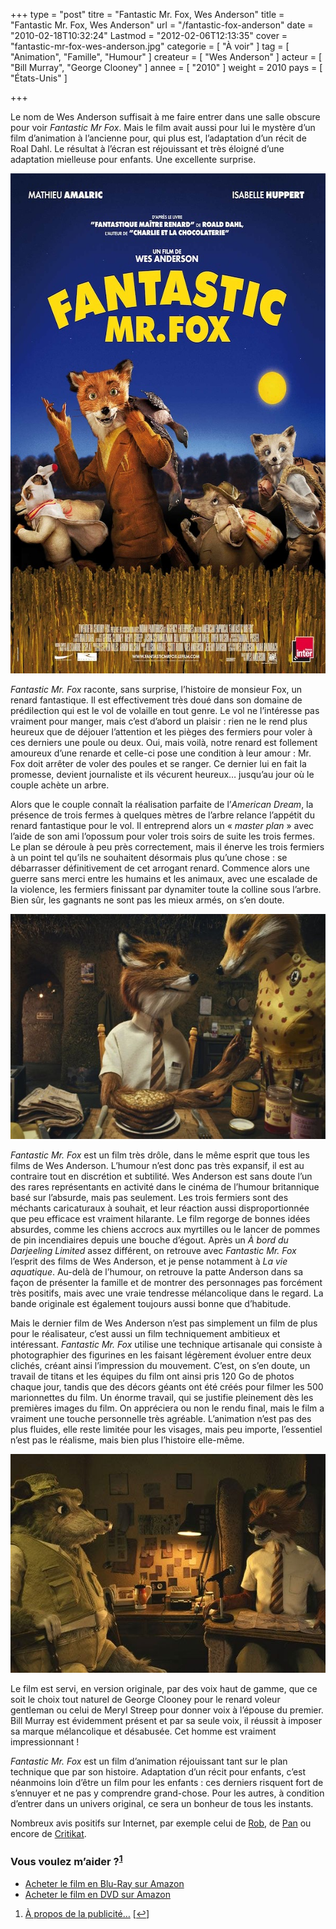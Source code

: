 +++
type = "post"
titre = "Fantastic Mr. Fox, Wes Anderson"
title = "Fantastic Mr. Fox, Wes Anderson"
url = "/fantastic-fox-anderson"
date = "2010-02-18T10:32:24"
Lastmod = "2012-02-06T12:13:35"
cover = "fantastic-mr-fox-wes-anderson.jpg"
categorie = [ "À voir" ]
tag = [ "Animation", "Famille", "Humour" ]
createur = [ "Wes Anderson" ]
acteur = [ "Bill Murray", "George Clooney" ]
annee = [ "2010" ]
weight = 2010
pays = [ "États-Unis" ]

+++

<p>Le nom de Wes Anderson suffisait à me faire entrer dans une salle obscure pour voir <em>Fantastic Mr Fox</em>. Mais le film avait aussi pour lui le mystère d&rsquo;un film d&rsquo;animation à l&rsquo;ancienne pour, qui plus est, l&rsquo;adaptation d&rsquo;un récit de Roal Dahl. Le résultat à l&rsquo;écran est réjouissant et très éloigné d&rsquo;une adaptation mielleuse pour enfants. Une excellente surprise.</p>
<p><a href="http://www.allocine.fr/film/fichefilm_gen_cfilm=114976.html"> </a></p>
<p style="text-align: center;"><a href="http://www.allocine.fr/film/fichefilm_gen_cfilm=114976.html"></a></p>
<p><a href="http://www.allocine.fr/film/fichefilm_gen_cfilm=114976.html"></a></p>
<p><a href="http://www.allocine.fr/film/fichefilm_gen_cfilm=114976.html"></p>
<div style="text-align: center;"><img class="aligncenter" src="fantastic-mr-fox-anderson.jpg" border="0" alt="fantastic-mr-fox-anderson.jpg" width="600" height="800" /></div>
<p></a></p>
<p><em>Fantastic Mr. Fox</em> raconte, sans surprise, l&rsquo;histoire de monsieur Fox, un renard fantastique. Il est effectivement très doué dans son domaine de prédilection qui est le vol de volaille en tout genre. Le vol ne l&rsquo;intéresse pas vraiment pour manger, mais c&rsquo;est d&rsquo;abord un plaisir : rien ne le rend plus heureux que de déjouer l&rsquo;attention et les pièges des fermiers pour voler à ces derniers une poule ou deux. Oui, mais voilà, notre renard est follement amoureux d&rsquo;une renarde et celle-ci pose une condition à leur amour : Mr. Fox doit arrêter de voler des poules et se ranger. Ce dernier lui en fait la promesse, devient journaliste et ils vécurent heureux… jusqu&rsquo;au jour où le couple achète un arbre.</p>
<p>Alors que le couple connaît la réalisation parfaite de l&rsquo;<em>American Dream</em>, la présence de trois fermes à quelques mètres de l&rsquo;arbre relance l&rsquo;appétit du renard fantastique pour le vol. Il entreprend alors un &laquo;&nbsp;<em>master plan</em>&nbsp;&raquo; avec l&rsquo;aide de son ami l&rsquo;opossum pour voler trois soirs de suite les trois fermes. Le plan se déroule à peu près correctement, mais il énerve les trois fermiers à un point tel qu&rsquo;ils ne souhaitent désormais plus qu&rsquo;une chose : se débarrasser définitivement de cet arrogant renard. Commence alors une guerre sans merci entre les humains et les animaux, avec une escalade de la violence, les fermiers finissant par dynamiter toute la colline sous l&rsquo;arbre. Bien sûr, les gagnants ne sont pas les mieux armés, on s&rsquo;en doute.</p>
<div style="text-align: center;"><img class="aligncenter" src="fantastic-mr-fox-clooney.jpg" border="0" alt="fantastic-mr-fox-clooney.jpg" width="600" height="360" /></div>
<p><em>Fantastic Mr. Fox</em> est un film très drôle, dans le même esprit que tous les films de Wes Anderson. L&rsquo;humour n&rsquo;est donc pas très expansif, il est au contraire tout en discrétion et subtilité. Wes Anderson est sans doute l&rsquo;un des rares représentants en activité dans le cinéma de l&rsquo;humour britannique basé sur l&rsquo;absurde, mais pas seulement. Les trois fermiers sont des méchants caricaturaux à souhait, et leur réaction aussi disproportionnée que peu efficace est vraiment hilarante. Le film regorge de bonnes idées absurdes, comme les chiens accrocs aux myrtilles ou le lancer de pommes de pin incendiaires depuis une bouche d&rsquo;égout. Après un <em>À bord du Darjeeling Limited</em> assez différent, on retrouve avec <em>Fantastic Mr. Fox</em> l&rsquo;esprit des films de Wes Anderson, et je pense notamment à <em>La vie aquatique</em>. Au-delà de l&rsquo;humour, on retrouve la patte Anderson dans sa façon de présenter la famille et de montrer des personnages pas forcément très positifs, mais avec une vraie tendresse mélancolique dans le regard. La bande originale est également toujours aussi bonne que d&rsquo;habitude.</p>
<p>Mais le dernier film de Wes Anderson n&rsquo;est pas simplement un film de plus pour le réalisateur, c&rsquo;est aussi un film techniquement ambitieux et intéressant. <em>Fantastic Mr. Fox</em> utilise une technique artisanale qui consiste à photographier des figurines en les faisant légèrement évoluer entre deux clichés, créant ainsi l&rsquo;impression du mouvement. C&rsquo;est, on s&rsquo;en doute, un travail de titans et les équipes du film ont ainsi pris 120 Go de photos chaque jour, tandis que des décors géants ont été créés pour filmer les 500 marionnettes du film. Un énorme travail, qui se justifie pleinement dès les premières images du film. On appréciera ou non le rendu final, mais le film a vraiment une touche personnelle très agréable. L&rsquo;animation n&rsquo;est pas des plus fluides, elle reste limitée pour les visages, mais peu importe, l&rsquo;essentiel n&rsquo;est pas le réalisme, mais bien plus l&rsquo;histoire elle-même.</p>
<div style="text-align: center;"><img class="aligncenter" src="mr-fox-anderson.jpg" border="0" alt="mr-fox-anderson.jpg" width="600" height="350" /></div>
<p>Le film est servi, en version originale, par des voix haut de gamme, que ce soit le choix tout naturel de George Clooney pour le renard voleur gentleman ou celui de Meryl Streep pour donner voix à l&rsquo;épouse du premier. Bill Murray est évidemment présent et par sa seule voix, il réussit à imposer sa marque mélancolique et désabusée. Cet homme est vraiment impressionnant !</p>
<p><em>Fantastic Mr. Fox</em> est un film d&rsquo;animation réjouissant tant sur le plan technique que par son histoire. Adaptation d&rsquo;un récit pour enfants, c&rsquo;est néanmoins loin d&rsquo;être un film pour les enfants : ces derniers risquent fort de s&rsquo;ennuyer et ne pas y comprendre grand-chose. Pour les autres, à condition d&rsquo;entrer dans un univers original, ce sera un bonheur de tous les instants.</p>
<p>Nombreux avis positifs sur Internet, par exemple celui de <a href="http://www.toujoursraison.com/2010/02/fantastic-mr-fox.html">Rob</a>, de <a href="http://www.geekculture.fr/Fantastic-Mr-Fox,1171.html">Pan</a> ou encore de <a href="http://www.critikat.com/Fantastic-Mr-Fox.html">Critikat</a>.</p>
<div class="amazon">
<h3>Vous voulez m&rsquo;aider ?<sup><a href="#footnote_0_2851" id="identifier_0_2851" class="footnote-link footnote-identifier-link" title="&Agrave; propos de la publicit&eacute;&hellip;">1</a></sup></h3>
<ul>
<li><a href="http://www.amazon.fr/gp/product/B003DQWQ9G/ref=as_li_ss_tl?ie=UTF8&tag=leblogdenic07-21&linkCode=as2&camp=1642&creative=19458&creativeASIN=B003DQWQ9G">Acheter le film en Blu-Ray sur Amazon</a></li>
<li><a href="http://www.amazon.fr/gp/product/B0037QGE18/ref=as_li_ss_tl?ie=UTF8&tag=leblogdenic07-21&linkCode=as2&camp=1642&creative=19458&creativeASIN=B0037QGE18">Acheter le film en DVD sur Amazon</a></li>
</ul>
</div>
<ol class="footnotes"><li id="footnote_0_2851" class="footnote"><a href="/a-propos/publicite/">À propos de la publicité…</a> [<a href="#identifier_0_2851" class="footnote-link footnote-back-link">&#8617;</a>]</li></ol>
